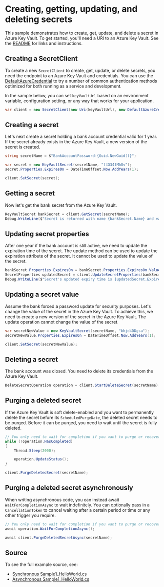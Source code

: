 # Creating, getting, updating, and deleting secrets

This sample demonstrates how to create, get, update, and delete a secret in Azure Key Vault.
To get started, you'll need a URI to an Azure Key Vault. See the [README](https://github.com/Azure/azure-sdk-for-net/blob/main/sdk/keyvault/Azure.Security.KeyVault.Secrets/README.md) for links and instructions.

## Creating a SecretClient

To create a new `SecretClient` to create, get, update, or delete secrets, you need the endpoint to an Azure Key Vault and credentials.
You can use the [DefaultAzureCredential][DefaultAzureCredential] to try a number of common authentication methods optimized for both running as a service and development.

In the sample below, you can set `keyVaultUrl` based on an environment variable, configuration setting, or any way that works for your application.

```C# Snippet:SecretsSample1SecretClient
var client = new SecretClient(new Uri(keyVaultUrl), new DefaultAzureCredential());
```

## Creating a secret

Let's next create a secret holding a bank account credential valid for 1 year.
If the secret already exists in the Azure Key Vault, a new version of the secret is created.

```C# Snippet:SecretsSample1CreateSecret
string secretName = $"BankAccountPassword-{Guid.NewGuid()}";

var secret = new KeyVaultSecret(secretName, "f4G34fMh8v");
secret.Properties.ExpiresOn = DateTimeOffset.Now.AddYears(1);

client.SetSecret(secret);
```

## Getting a secret

Now let's get the bank secret from the Azure Key Vault.

```C# Snippet:SecretsSample1GetSecret
KeyVaultSecret bankSecret = client.GetSecret(secretName);
Debug.WriteLine($"Secret is returned with name {bankSecret.Name} and value {bankSecret.Value}");
```

## Updating secret properties

After one year if the bank account is still active, we need to update the expiration time of the secret.
The update method can be used to update the expiration attribute of the secret. It cannot be used to update the value of the secret.

```C# Snippet:SecretsSample1UpdateSecretProperties
bankSecret.Properties.ExpiresOn = bankSecret.Properties.ExpiresOn.Value.AddYears(1);
SecretProperties updatedSecret = client.UpdateSecretProperties(bankSecret.Properties);
Debug.WriteLine($"Secret's updated expiry time is {updatedSecret.ExpiresOn}");
```

## Updating a secret value

Assume the bank forced a password update for security purposes. Let's change the value of the secret in the Azure Key Vault.
To achieve this, we need to create a new version of the secret in the Azure Key Vault. The update operation cannot change the value of the secret.

```C# Snippet:SecretsSample1UpdateSecret
var secretNewValue = new KeyVaultSecret(secretName, "bhjd4DDgsa");
secretNewValue.Properties.ExpiresOn = DateTimeOffset.Now.AddYears(1);

client.SetSecret(secretNewValue);
```

## Deleting a secret

The bank account was closed. You need to delete its credentials from the Azure Key Vault.

```C# Snippet:SecretsSample1DeleteSecret
DeleteSecretOperation operation = client.StartDeleteSecret(secretName);
```

## Purging a deleted secret

If the Azure Key Vault is soft delete-enabled and you want to permanently delete the secret before its `ScheduledPurgeDate`,
the deleted secret needs to be purged. Before it can be purged, you need to wait until the secret is fully deleted.

```C# Snippet:SecretsSample1PurgeSecret
// You only need to wait for completion if you want to purge or recover the secret.
while (!operation.HasCompleted)
{
    Thread.Sleep(2000);

    operation.UpdateStatus();
}

client.PurgeDeletedSecret(secretName);
```

## Purging a deleted secret asynchronously

When writing asynchronous code, you can instead await `WaitForCompletionAsync` to wait indefinitely.
You can optionally pass in a `CancellationToken` to cancel waiting after a certain period or time or any other trigger you require.

```C# Snippet:SecretsSample1PurgeSecretAsync
// You only need to wait for completion if you want to purge or recover the secret.
await operation.WaitForCompletionAsync();

await client.PurgeDeletedSecretAsync(secretName);
```

## Source

To see the full example source, see:

* [Synchronous Sample1_HelloWorld.cs](https://github.com/Azure/azure-sdk-for-net/blob/main/sdk/keyvault/Azure.Security.KeyVault.Secrets/tests/samples/Sample1_HelloWorld.cs)
* [Asynchronous Sample1_HelloWorld.cs](https://github.com/Azure/azure-sdk-for-net/blob/main/sdk/keyvault/Azure.Security.KeyVault.Secrets/tests/samples/Sample1_HelloWorldAsync.cs)

[DefaultAzureCredential]: https://github.com/Azure/azure-sdk-for-net/blob/main/sdk/identity/Azure.Identity/README.md
